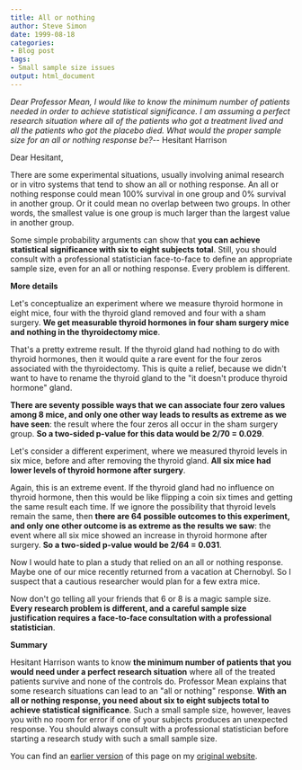 ```yaml
---
title: All or nothing
author: Steve Simon
date: 1999-08-18
categories:
- Blog post
tags:
- Small sample size issues
output: html_document
---
```


*Dear Professor Mean, I would like to know the minimum number of
patients needed in order to achieve statistical significance. I am
assuming a perfect research situation where all of the patients who got
a treatment lived and all the patients who got the placebo died. What
would the proper sample size for an all or nothing response be?*\--
Hesitant Harrison

<!---More--->

Dear Hesitant,

There are some experimental situations, usually involving animal
research or in vitro systems that tend to show an all or nothing
response. An all or nothing response could mean 100% survival in one
group and 0% survival in another group. Or it could mean no overlap
between two groups. In other words, the smallest value is one group is
much larger than the largest value in another group.

Some simple probability arguments can show that **you can achieve
statistical significance with six to eight subjects total**. Still, you
should consult with a professional statistician face-to-face to define
an appropriate sample size, even for an all or nothing response. Every
problem is different.

**More details**

Let\'s conceptualize an experiment where we measure thyroid hormone in
eight mice, four with the thyroid gland removed and four with a sham
surgery. **We get measurable thyroid hormones in four sham surgery mice
and nothing in the thyroidectomy mice**.

That\'s a pretty extreme result. If the thyroid gland had nothing to do
with thyroid hormones, then it would quite a rare event for the four
zeros associated with the thyroidectomy. This is quite a relief, because
we didn\'t want to have to rename the thyroid gland to the \"it doesn\'t
produce thyroid hormone\" gland.

**There are seventy possible ways that we can associate four zero values
among 8 mice, and only one other way leads to results as extreme as we
have seen**: the result where the four zeros all occur in the sham
surgery group. **So a two-sided p-value for this data would be 2/70 =
0.029**.

Let\'s consider a different experiment, where we measured thyroid levels
in six mice, before and after removing the thyroid gland. **All six mice
had lower levels of thyroid hormone after surgery**.

Again, this is an extreme event. If the thyroid gland had no influence
on thyroid hormone, then this would be like flipping a coin six times
and getting the same result each time. If we ignore the possibility that
thyroid levels remain the same, then **there are 64 possible outcomes to
this experiment, and only one other outcome is as extreme as the results
we saw**: the event where all six mice showed an increase in thyroid
hormone after surgery. **So a two-sided p-value would be 2/64 = 0.031**.

Now I would hate to plan a study that relied on an all or nothing
response. Maybe one of our mice recently returned from a vacation at
Chernobyl. So I suspect that a cautious researcher would plan for a few
extra mice.

Now don\'t go telling all your friends that 6 or 8 is a magic sample
size. **Every research problem is different, and a careful sample size
justification requires a face-to-face consultation with a professional
statistician**.

**Summary**

Hesitant Harrison wants to know **the minimum number of patients that
you would need under a perfect research situation** where all of the
treated patients survive and none of the controls do. Professor Mean
explains that some research situations can lead to an \"all or nothing\"
response. **With an all or nothing response, you need about six to eight
subjects total to achieve statistical significance**. Such a small
sample size, however, leaves you with no room for error if one of your
subjects produces an unexpected response. You should always consult with
a professional statistician before starting a research study with such a
small sample size.


You can find an [earlier version][sim1] of this page on my [original website][sim2].

[sim1]: http://www.pmean.com/99/all.html
[sim2]: http://www.pmean.com/original_site.html
